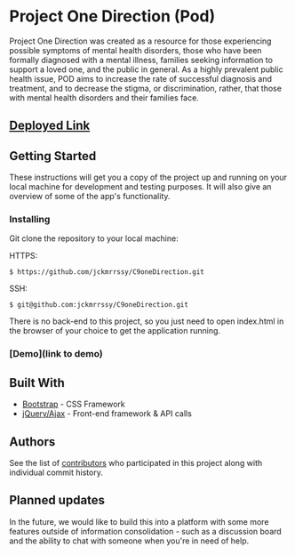 # Project One Direction (Pod)

Project One Direction was created as a resource for those experiencing possible symptoms of mental health disorders, those who have been formally diagnosed with a mental illness, families seeking information to support a loved one, and the public in general.  As a highly prevalent public health issue, POD aims to increase the rate of successful diagnosis and treatment, and to decrease the stigma, or discrimination, rather, that those with mental health disorders and their families face.

## [Deployed Link](https://p1d.herokuapp.com/index.html)

## Getting Started

These instructions will get you a copy of the project up and running on your local machine for development and testing purposes. It will also give an overview of some of the app's functionality. 

### Installing

Git clone the repository to your local machine: 

HTTPS:
```
$ https://github.com/jckmrrssy/C9oneDirection.git
```
SSH:
````
$ git@github.com:jckmrrssy/C9oneDirection.git
````
There is no back-end to this project, so you just need to open index.html in the browser of your choice to get the application running. 

### [Demo](link to demo)

## Built With

* [Bootstrap](https://www.mongodb.com/) - CSS Framework
* [jQuery/Ajax](https://jquery.com/) - Front-end framework & API calls

## Authors

See the list of [contributors](https://github.com/jckmrrssy/C9oneDirection/graphs/contributors) who participated in this project along with individual commit history. 

## Planned updates

In the future, we would like to build this into a platform with some more features outside of information consolidation - such as a discussion board and the ability to chat with someone when you're in need of help. 

